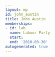 ```yaml
---
layout: mp
id: john_austin
title: John Austin
memberships:
- id: lab
  name: Labour Party
  start: 
  end: '2010-03-30'
autogenerated: true
---
```

